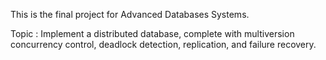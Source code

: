 This is the final project for Advanced Databases Systems.

Topic : Implement a distributed database, complete
with multiversion concurrency control, deadlock detection, replication, and failure recovery. 
